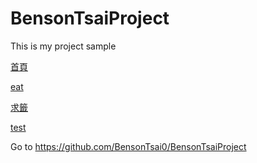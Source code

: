 BensonTsaiProject
==========

This is my project sample

[首頁](http://bensontsai0.github.io/)

[eat](http://bensontsai0.github.io/eat/eat.html)

[求籤](http://bensontsai0.github.io/test/css_demo.html)

[test](http://bensontsai0.github.io/test/css_demo.html)

Go to https://github.com/BensonTsai0/BensonTsaiProject